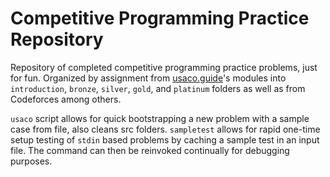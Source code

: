 # Competitive Programming Practice Repository

Repository of completed competitive programming practice problems, just for fun. Organized by assignment from [usaco.guide](usaco.guide)'s modules into `introduction`, `bronze`, `silver`, `gold`, and `platinum` folders as well as from Codeforces among others.

`usaco` script allows for quick bootstrapping a new problem with a sample case from file, also cleans src folders. `sampletest` allows for rapid one-time setup testing of `stdin` based problems by caching a sample test in an input file. The command can then be reinvoked continually for debugging purposes.
